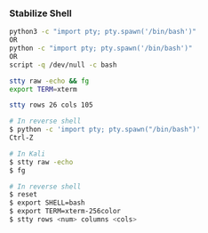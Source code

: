 ### Stabilize Shell

```bash
python3 -c "import pty; pty.spawn('/bin/bash')"
OR
python -c "import pty; pty.spawn('/bin/bash')"
OR
script -q /dev/null -c bash
```



```bash
stty raw -echo && fg
export TERM=xterm
```


```bash
stty rows 26 cols 105
```


```bash
# In reverse shell
$ python -c 'import pty; pty.spawn("/bin/bash")'
Ctrl-Z

# In Kali
$ stty raw -echo
$ fg

# In reverse shell
$ reset
$ export SHELL=bash
$ export TERM=xterm-256color
$ stty rows <num> columns <cols>
```

